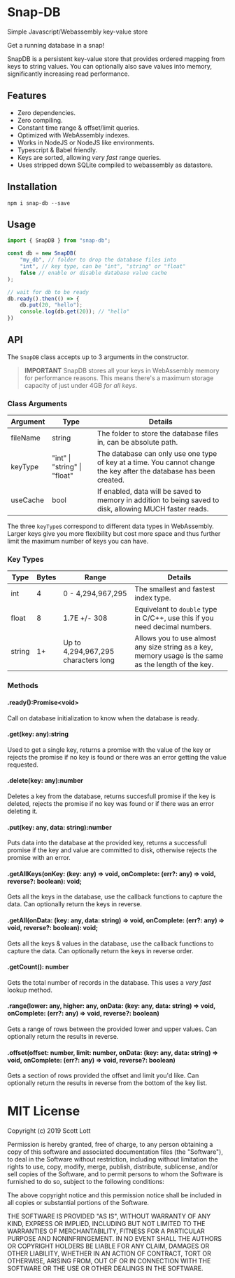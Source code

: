 # Snap-DB
Simple Javascript/Webassembly key-value store

Get a running database in a snap!

SnapDB is a persistent key-value store that provides ordered mapping from keys to string values.  You can optionally also save values into memory, significantly increasing read performance.

## Features

- Zero dependencies.
- Zero compiling.
- Constant time range & offset/limit queries.
- Optimized with WebAssembly indexes.
- Works in NodeJS or NodeJS like environments.
- Typescript & Babel friendly.
- Keys are sorted, allowing *very fast* range queries.
- Uses stripped down SQLite compiled to webassembly as datastore.

## Installation

```
npm i snap-db --save
```

## Usage

```ts
import { SnapDB } from "snap-db";

const db = new SnapDB(
    "my_db", // folder to drop the database files into
    "int", // key type, can be "int", "string" or "float"
    false // enable or disable database value cache
);

// wait for db to be ready
db.ready().then(() => {
    db.put(20, "hello");
    console.log(db.get(20)); // "hello"
})
```

## API

The `SnapDB` class accepts up to 3 arguments in the constructor.

> **IMPORTANT** SnapDB stores all your keys in WebAssembly memory for performance reasons.  This means there's a maximum storage capacity of just under 4GB *for all keys*.

### Class Arguments

| Argument | Type                       | Details                                                                                                              |
|----------|----------------------------|----------------------------------------------------------------------------------------------------------------------|
| fileName | string                     | The folder to store the database files in, can be absolute path.                                                     |
| keyType  | "int" \| "string" \| "float" | The database can only use one type of key at a time.  You cannot change the key after the database has been created. |
| useCache | bool                       | If enabled, data will be saved to memory in addition to being saved to disk, allowing MUCH faster reads.             |

The three `keyType`s correspond to different data types in WebAssembly.  Larger keys give you more flexibility but cost more space and thus further limit the maximum number of keys you can have.

### Key Types

| Type   | Bytes | Range                                | Details                                                                                                                                            |
|--------|-------|--------------------------------------|----------------------------------------------------------------------------------------------------------------------------------------------------|
| int    | 4     | 0 - 4,294,967,295                    | The smallest and fastest index type.                                                                                                               |
| float  | 8     | 1.7E +/- 308                         | Equivelant to `double` type in C/C++, use this if you need decimal numbers.                                                                                 |
| string | 1+    |  Up to 4,294,967,295 characters long | Allows you to use almost any size string as a key, memory usage is the same as the length of the key. |

### Methods

#### .ready():Promise\<void\>
Call on database initialization to know when the database is ready.

#### .get(key: any):string
Used to get a single key, returns a promise with the value of the key or rejects the promise if no key is found or there was an error getting the value requested.

#### .delete(key: any):number
Deletes a key from the database, returns succesfull promise if the key is deleted, rejects the promise if no key was found or if there was an error deleting it.

#### .put(key: any, data: string):number
Puts data into the database at the provided key, returns a successfull promise if the key and value are committed to disk, otherwise rejects the promise with an error.

#### .getAllKeys(onKey: (key: any) => void, onComplete: (err?: any) => void, reverse?: boolean): void;
Gets all the keys in the database, use the callback functions to capture the data.  Can optionally return the keys in reverse.

#### .getAll(onData: (key: any, data: string) => void, onComplete: (err?: any) => void, reverse?: boolean): void;
Gets all the keys & values in the database, use the callback functions to capture the data. Can optionally return the keys in reverse order.

#### .getCount(): number
Gets the total number of records in the database.  This uses a *very fast* lookup method.

#### .range(lower: any, higher: any, onData: (key: any, data: string) => void, onComplete: (err?: any) => void, reverse?: boolean)
Gets a range of rows between the provided lower and upper values.  Can optionally return the results in reverse.  

#### .offset(offset: number, limit: number, onData: (key: any, data: string) => void, onComplete: (err?: any) => void, reverse?: boolean)
Gets a section of rows provided the offset and limit you'd like.  Can optionally return the results in reverse from the bottom of the key list.

# MIT License

Copyright (c) 2019 Scott Lott

Permission is hereby granted, free of charge, to any person obtaining a copy
of this software and associated documentation files (the "Software"), to deal
in the Software without restriction, including without limitation the rights
to use, copy, modify, merge, publish, distribute, sublicense, and/or sell
copies of the Software, and to permit persons to whom the Software is
furnished to do so, subject to the following conditions:

The above copyright notice and this permission notice shall be included in all
copies or substantial portions of the Software.

THE SOFTWARE IS PROVIDED "AS IS", WITHOUT WARRANTY OF ANY KIND, EXPRESS OR
IMPLIED, INCLUDING BUT NOT LIMITED TO THE WARRANTIES OF MERCHANTABILITY,
FITNESS FOR A PARTICULAR PURPOSE AND NONINFRINGEMENT. IN NO EVENT SHALL THE
AUTHORS OR COPYRIGHT HOLDERS BE LIABLE FOR ANY CLAIM, DAMAGES OR OTHER
LIABILITY, WHETHER IN AN ACTION OF CONTRACT, TORT OR OTHERWISE, ARISING FROM,
OUT OF OR IN CONNECTION WITH THE SOFTWARE OR THE USE OR OTHER DEALINGS IN THE
SOFTWARE.